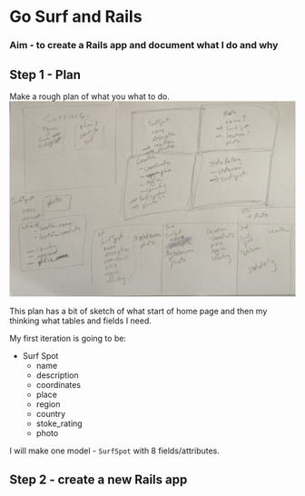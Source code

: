 # Go Surf and Rails

### Aim - to create a Rails app and document what I do and why

## Step 1 - Plan
Make a rough plan of what you what to do.
![plan](images/go_surf.JPG)

This plan has a bit of sketch of what start of home page and then my thinking what tables and fields I need.

My first iteration is going to be:
- Surf Spot
  - name
  - description
  - coordinates
  - place
  - region
  - country
  - stoke_rating
  - photo

I will make one model - `SurfSpot` with 8 fields/attributes.

## Step 2 - create a new Rails app
